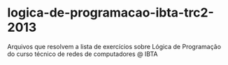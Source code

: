 logica-de-programacao-ibta-trc2-2013
====================================

Arquivos que resolvem a lista de exercícios sobre Lógica de Programação do curso técnico de redes de computadores @ IBTA
